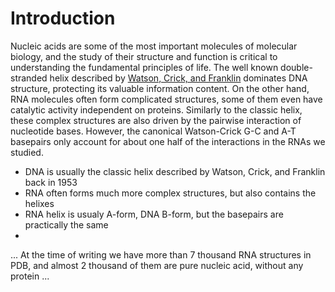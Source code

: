 # Introduction

Nucleic acids are some of the most important molecules of molecular biology, and the study of their structure and function is critical to understanding the fundamental principles of life.
The well known double-stranded helix described by [Watson, Crick, and Franklin](https://doi.org/10.1038/171737a0) dominates DNA structure, protecting its valuable information content.
On the other hand, RNA molecules often form complicated structures, some of them even have catalytic activity independent on proteins.
Similarly to the classic helix, these complex structures are also driven by the pairwise interaction of nucleotide bases.
However, the canonical Watson-Crick G-C and A-T basepairs only account for about one half of the interactions in the RNAs we studied.

* DNA is usually the classic helix described by Watson, Crick, and Franklin back in 1953
* RNA often forms much more complex structures, but also contains the helixes
* RNA helix is usualy A-form, DNA B-form, but the basepairs are practically the same
* 
... At the time of writing we have more than 7 thousand RNA structures in PDB, and almost 2 thousand of them are pure nucleic acid, without any protein
... 
